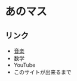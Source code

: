 あのマス
==


## リンク
* [音楽](https://anomath.github.io/AnoMath/music/theory_of_the_speed_of_sounds)
* 数学
* YouTube
* このサイトが出来るまで
